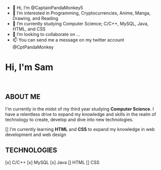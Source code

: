 - 👋 Hi, I’m @CaptainPandaMonkey5
- 👀 I’m interested in Programming, Cryptocurrencies, Anime, Manga, Drawing, and Reading
- 🌱 I’m currently studying Computer Science; C/C++, MySQL, Java, HTML, and CSS
- 💞️ I’m looking to collaborate on ...
- 📫 You can send me a message on my twitter account @CptPandaMonkey

<!---
CaptainPandaMonkey5/CaptainPandaMonkey5 is a ✨ special ✨ repository because its `README.md` (this file) appears on your GitHub profile.
You can click the Preview link to take a look at your changes.
--->

# Hi, I'm Sam <!---insert website here--->
<br>

<h2>ABOUT ME</h2>

I'm currently in the midst of my third year studying **Computer Science**. I have a relentless drive to expand my knowledge
and skills in the realm of technology to create, develop and dive into new technologies.

[] I'm currently learning **HTML** and **CSS** to expand my knowledge in web development and web design

<h2>TECHNOLOGIES</h2>
[x] C/C++
[x] MySQL
[x] Java
[] HTML
[] CSS
